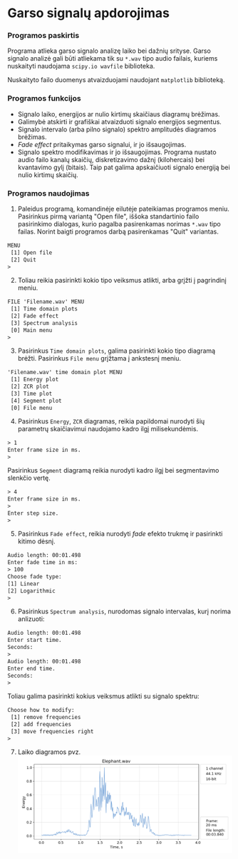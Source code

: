 # Garso signalų apdorojimas
### Programos paskirtis

Programa atlieka garso signalo analizę laiko bei dažnių srityse. Garso signalo analizė gali būti atliekama tik su `*.wav` tipo audio failais, kuriems nuskaityti naudojama `scipy.io wavfile` biblioteka.  

Nuskaityto failo duomenys atvaizduojami naudojant `matplotlib` biblioteką.  

### Programos funkcijos
* Signalo laiko, energijos ar nulio kirtimų skaičiaus diagramų brėžimas.
* Galimybė atskirti ir grafiškai atvaizduoti signalo energijos segmentus.
* Signalo intervalo (arba pilno signalo) spektro amplitudės diagramos brėžimas.
* *Fade effect* pritaikymas garso signalui, ir jo išsaugojimas.
* Signalo spektro modifikavimas ir jo išsaugojimas.
Programa nustato audio failo kanalų skaičių, diskretizavimo dažnį (kilohercais) bei kvantavimo gylį (bitais). Taip pat galima apskaičiuoti signalo energiją bei nulio kirtimų skaičių.

### Programos naudojimas

1. Paleidus programą, komandinėje eilutėje pateikiamas programos meniu. Pasirinkus pirmą variantą "Open file", iššoka standartinio failo pasirinkimo dialogas, kurio pagalba pasirenkamas norimas `*.wav` tipo failas. Norint baigti programos darbą pasirenkamas "Quit" variantas.
```
MENU
 [1] Open file
 [2] Quit
> 
```
2. Toliau reikia pasirinkti kokio tipo veiksmus atlikti, arba grįžti į pagrindinį meniu.
```
FILE 'Filename.wav' MENU
 [1] Time domain plots
 [2] Fade effect
 [3] Spectrum analysis
 [0] Main menu
> 
```
3. Pasirinkus `Time domain plots`, galima pasirinkti kokio tipo diagramą brėžti. Pasirinkus `File menu` grįžtama į ankstesnį meniu.
```
'Filename.wav' time domain plot MENU
 [1] Energy plot
 [2] ZCR plot
 [3] Time plot
 [4] Segment plot
 [0] File menu
```
4. Pasirinkus `Energy`, `ZCR` diagramas, reikia papildomai nurodyti šių parametrų skaičiavimui naudojamo kadro ilgį milisekundėmis.
```
> 1
Enter frame size in ms.
> 
```
Pasirinkus `Segment` diagramą reikia nurodyti kadro ilgį bei segmentavimo slenkčio vertę.
```
> 4
Enter frame size in ms.
> 
Enter step size.
> 
```
5. Pasirinkus `Fade effect`, reikia nurodyti *fade* efekto trukmę ir pasirinkti kitimo dėsnį.
```
Audio length: 00:01.498
Enter fade time in ms:
> 100
Choose fade type:
[1] Linear
[2] Logarithmic
>
```
6. Pasirinkus `Spectrum analysis`, nurodomas signalo intervalas, kurį norima anlizuoti:
```
Audio length: 00:01.498
Enter start time.
Seconds:
> 
Audio length: 00:01.498
Enter end time.
Seconds:
> 
```
Toliau galima pasirinkti kokius veiksmus atlikti su signalo spektru:
```
Choose how to modify:
 [1] remove frequencies
 [2] add frequencies
 [3] move frequencies right
>
```
7. Laiko diagramos pvz.
![energy plot of Elephant.wav file](plots/elephant_energy_20.png)